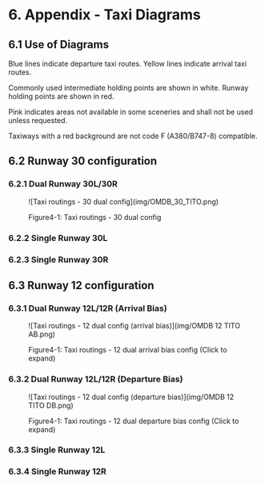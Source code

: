 # 6. Appendix - Taxi Diagrams
## 6.1 Use of Diagrams
Blue lines indicate departure taxi routes. Yellow lines indicate arrival taxi routes.

Commonly used intermediate holding points are shown in white. Runway holding points are shown in red.

Pink indicates areas not available in some sceneries and shall not be used unless requested.

Taxiways with a red background are not code F (A380/B747-8) compatible.

## 6.2 Runway 30 configuration
### 6.2.1 Dual Runway 30L/30R

<figure markdown>
![Taxi routings - 30 dual config](img/OMDB_30_TITO.png)
</figure>
<figure markdown>
  <figcaption>Figure4-1: Taxi routings - 30 dual config</figcaption>
</figure>

### 6.2.2 Single Runway 30L

### 6.2.3 Single Runway 30R

## 6.3 Runway 12 configuration
### 6.3.1 Dual Runway 12L/12R (Arrival Bias)
<figure markdown>
![Taxi routings - 12 dual config (arrival bias)](img/OMDB 12 TITO AB.png)
</figure>
<figure markdown>
  <figcaption>Figure4-1: Taxi routings - 12 dual arrival bias config (Click to expand)</figcaption>
</figure>

### 6.3.2 Dual Runway 12L/12R (Departure Bias)
<figure markdown>
![Taxi routings - 12 dual config (departure bias)](img/OMDB 12 TITO DB.png)
</figure>
<figure markdown>
  <figcaption>Figure4-1: Taxi routings - 12 dual departure bias config (Click to expand)</figcaption>
</figure>


### 6.3.3 Single Runway 12L

### 6.3.4 Single Runway 12R